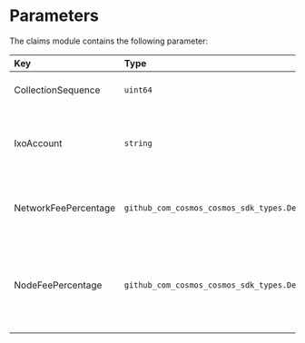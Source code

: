 # Parameters

The claims module contains the following parameter:

| **Key**              | **Type**                                 | **Description**                                                                                                                           |
| :------------------- | :--------------------------------------- | :---------------------------------------------------------------------------------------------------------------------------------------- |
| CollectionSequence   | `uint64`                                 | An onchain sequence to generate collection ids                                                                                            |
| IxoAccount           | `string`                                 | The Ixo network account address that will receive it's `NetworkFeePercentage` for every claim evaluation                                  |
| NetworkFeePercentage | `github_com_cosmos_cosmos_sdk_types.Dec` | The percentage that the `IxoAccount` param account will receive for every claim evaluation                                                |
| NodeFeePercentage    | `github_com_cosmos_cosmos_sdk_types.Dec` | The percentage that the node relayer for the given marketplace that the collection was created in will receive for every claim evaluation |
